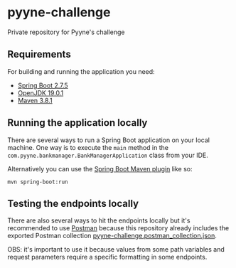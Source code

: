 # pyyne-challenge
Private repository for Pyyne's challenge

## Requirements

For building and running the application you need:

- [Spring Boot 2.7.5](http://projects.spring.io/spring-boot/)
- [OpenJDK 19.0.1](https://jdk.java.net/19/)
- [Maven 3.8.1](https://maven.apache.org)

## Running the application locally

There are several ways to run a Spring Boot application on your local machine. One way is to execute the `main` method in the `com.pyyne.bankmanager.BankManagerApplication` class from your IDE.

Alternatively you can use the [Spring Boot Maven plugin](https://docs.spring.io/spring-boot/docs/current/reference/html/build-tool-plugins-maven-plugin.html) like so:

```shell
mvn spring-boot:run
```

## Testing the endpoints locally

There are also several ways to hit the endpoints locally but it's recommended to use [Postman](https://www.postman.com/downloads/) because this repository already includes the exported Postman collection [pyyne-challenge.postman_collection.json](./pyyne-challenge.postman_collection.json).

OBS: it's important to use it because values from some path variables and request parameters require a specific formatting in some endpoints.
